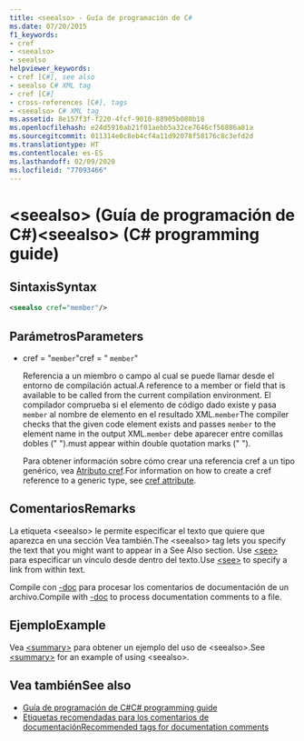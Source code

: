 ```yaml
---
title: <seealso> - Guía de programación de C#
ms.date: 07/20/2015
f1_keywords:
- cref
- <seealso>
- seealso
helpviewer_keywords:
- cref [C#], see also
- seealso C# XML tag
- cref [C#]
- cross-references [C#], tags
- <seealso> C# XML tag
ms.assetid: 8e157f3f-f220-4fcf-9010-88905b080b18
ms.openlocfilehash: e24d5910ab21f01aebb5a32ce7646cf56886a81a
ms.sourcegitcommit: 011314e0c8eb4cf4a11d92078f58176c8c3efd2d
ms.translationtype: HT
ms.contentlocale: es-ES
ms.lasthandoff: 02/09/2020
ms.locfileid: "77093466"
---
```

# <a name="seealso-c-programming-guide"></a><span data-ttu-id="c63f3-102">\<seealso> (Guía de programación de C#)</span><span class="sxs-lookup"><span data-stu-id="c63f3-102">\<seealso> (C# programming guide)</span></span>

## <a name="syntax"></a><span data-ttu-id="c63f3-103">Sintaxis</span><span class="sxs-lookup"><span data-stu-id="c63f3-103">Syntax</span></span>

```xml
<seealso cref="member"/>
```

## <a name="parameters"></a><span data-ttu-id="c63f3-104">Parámetros</span><span class="sxs-lookup"><span data-stu-id="c63f3-104">Parameters</span></span>

- <span data-ttu-id="c63f3-105">cref = "`member`"</span><span class="sxs-lookup"><span data-stu-id="c63f3-105">cref = " `member`"</span></span>

  <span data-ttu-id="c63f3-106">Referencia a un miembro o campo al cual se puede llamar desde el entorno de compilación actual.</span><span class="sxs-lookup"><span data-stu-id="c63f3-106">A reference to a member or field that is available to be called from the current compilation environment.</span></span> <span data-ttu-id="c63f3-107">El compilador comprueba si el elemento de código dado existe y pasa `member` al nombre de elemento en el resultado XML.`member`</span><span class="sxs-lookup"><span data-stu-id="c63f3-107">The compiler checks that the given code element exists and passes `member` to the element name in the output XML.`member`</span></span> <span data-ttu-id="c63f3-108">debe aparecer entre comillas dobles (" ").</span><span class="sxs-lookup"><span data-stu-id="c63f3-108">must appear within double quotation marks (" ").</span></span>

  <span data-ttu-id="c63f3-109">Para obtener información sobre cómo crear una referencia cref a un tipo genérico, vea [Atributo cref](./cref-attribute.md).</span><span class="sxs-lookup"><span data-stu-id="c63f3-109">For information on how to create a cref reference to a generic type, see [cref attribute](./cref-attribute.md).</span></span>

## <a name="remarks"></a><span data-ttu-id="c63f3-110">Comentarios</span><span class="sxs-lookup"><span data-stu-id="c63f3-110">Remarks</span></span>

<span data-ttu-id="c63f3-111">La etiqueta \<seealso> le permite especificar el texto que quiere que aparezca en una sección Vea también.</span><span class="sxs-lookup"><span data-stu-id="c63f3-111">The \<seealso> tag lets you specify the text that you might want to appear in a See Also section.</span></span> <span data-ttu-id="c63f3-112">Use [\<see>](./see.md) para especificar un vínculo desde dentro del texto.</span><span class="sxs-lookup"><span data-stu-id="c63f3-112">Use [\<see>](./see.md) to specify a link from within text.</span></span>

<span data-ttu-id="c63f3-113">Compile con [-doc](../../language-reference/compiler-options/doc-compiler-option.md) para procesar los comentarios de documentación de un archivo.</span><span class="sxs-lookup"><span data-stu-id="c63f3-113">Compile with [-doc](../../language-reference/compiler-options/doc-compiler-option.md) to process documentation comments to a file.</span></span>

## <a name="example"></a><span data-ttu-id="c63f3-114">Ejemplo</span><span class="sxs-lookup"><span data-stu-id="c63f3-114">Example</span></span>

<span data-ttu-id="c63f3-115">Vea [\<summary>](./summary.md) para obtener un ejemplo del uso de \<seealso>.</span><span class="sxs-lookup"><span data-stu-id="c63f3-115">See [\<summary>](./summary.md) for an example of using \<seealso>.</span></span>

## <a name="see-also"></a><span data-ttu-id="c63f3-116">Vea también</span><span class="sxs-lookup"><span data-stu-id="c63f3-116">See also</span></span>

- [<span data-ttu-id="c63f3-117">Guía de programación de C#</span><span class="sxs-lookup"><span data-stu-id="c63f3-117">C# programming guide</span></span>](../index.md)
- [<span data-ttu-id="c63f3-118">Etiquetas recomendadas para los comentarios de documentación</span><span class="sxs-lookup"><span data-stu-id="c63f3-118">Recommended tags for documentation comments</span></span>](./recommended-tags-for-documentation-comments.md)
